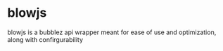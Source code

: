 # blowjs
blowjs is a bubblez api wrapper meant for ease of use and optimization, along with confirgurability